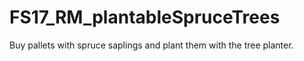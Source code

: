 # FS17_RM_plantableSpruceTrees

Buy pallets with spruce saplings and plant them with the tree planter. 
